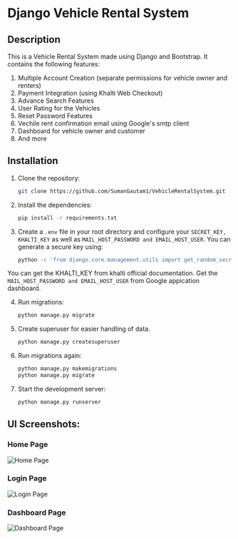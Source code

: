 # Django Vehicle Rental System

## Description
This is a Vehicle Rental System made using Django and Bootstrap. It contains the following features:
<br>
1. Multiple Account Creation (separate permissions for vehicle owner and renters)
2. Payment Integration (using Khalti Web Checkout)
3. Advance Search Features
4. User Rating for the Vehicles
5. Reset Password Features
6. Vechile rent confirmation email using Google's smtp client
7. Dashboard for vehicle owner and customer
8. And more

## Installation
1. Clone the repository:
   ```bash
   git clone https://github.com/SumanGautam1/VehicleRentalSystem.git

2. Install the dependencies:
    ```bash
    pip install -r requirements.txt

3. Create a ```.env``` file in your root directory and configure your ```SECRET_KEY, KHALTI_KEY``` as well as ```MAIL_HOST_PASSWORD and EMAIL_HOST_USER```.
    You can generate a secure key using:
    ```bash
    python -c 'from django.core.management.utils import get_random_secret_key; print(get_random_secret_key())'

You can get the KHALTI_KEY from khalti official documentation.
Get the ```MAIL_HOST_PASSWORD and EMAIL_HOST_USER``` from Google appication dashboard.

4. Run migrations:
    ```bash
    python manage.py migrate

5. Create superuser for easier handling of data.
    ```bash
    python manage.py createsuperuser

6. Run migrations again:
    ```bash
    python manage.py makemigrations
    python manage.py migrate

5. Start the development server:
    ```bash
    python manage.py runserver

## UI Screenshots:
### Home Page
![Home Page](assets/homepage.png?raw=true "Home Page")

### Login Page
![Login Page](assets/loginpage.png?raw=true "Login Page")

### Dashboard Page
![Dashboard Page](assets/dashboard.png?raw=true "Dashboard Page")